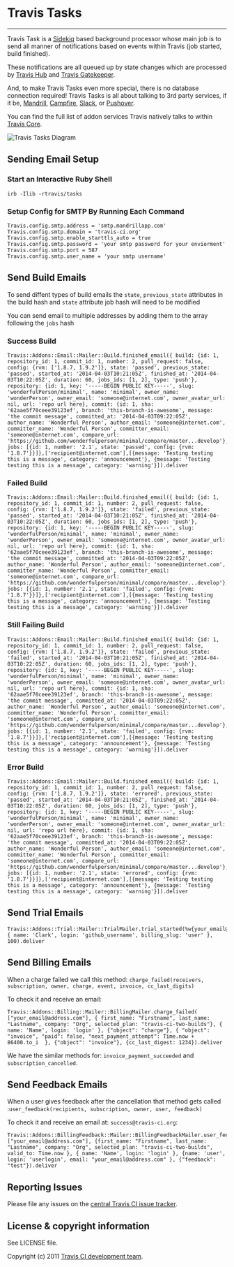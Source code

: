 # Travis Tasks
**************************

Travis Task is a [Sidekiq](http://sidekiq.org/) based background processor whose main job is to send all manner of notifications based on events within Travis (job started, build finished).

These notifications are all queued up by state changes which are processed by [Travis Hub](https://github.com/travis-ci/travis-hub) and [Travis Gatekeeper](https://github.com/travis-ci/travis-gatekeeper).

And, to make Travis Tasks even more special, there is no database connection required! Travis Tasks is all about talking to 3rd party services, if it be, [Mandrill](https://mandrillapp.com), [Campfire](http://campfirenow.com/), [Slack](http://slack.com/), or [Pushover](https://pushover.net/).

You can find the full list of addon services Travis natively talks to within [Travis Core](https://github.com/travis-ci/travis-core/tree/master/lib/travis/addons).

![Travis Tasks Diagram](/img/diagram.jpg)

## Sending Email Setup

### Start an Interactive Ruby Shell
```
irb -Ilib -rtravis/tasks
```

### Setup Config for SMTP By Running Each Command
```
Travis.config.smtp.address = 'smtp.mandrillapp.com'
Travis.config.smtp.domain = 'travis-ci.org'
Travis.config.smtp.enable_starttls_auto = true
Travis.config.smtp.password = 'your smtp password for your enviorment'
Travis.config.smtp.port = 587
Travis.config.smtp.user_name = 'your smtp username'
```
## Send Build Emails
To send diffent types of build emails the `state`, `previous_state` attributes in the build hash and `state` attribute job hash will need to be modified

You can send email to multiple addresses by adding them to the array following the `jobs` hash
### Success Build
```
Travis::Addons::Email::Mailer::Build.finished_email({ build: {id: 1, repository_id: 1, commit_id: 1, number: 2, pull_request: false, config: {rvm: ['1.8.7, 1.9.2']}, state: 'passed', previous_state: 'passed', started_at: '2014-04-03T10:21:05Z', finished_at: '2014-04-03T10:22:05Z', duration: 60, jobs_ids: [1, 2], type: 'push'}, repository: {id: 1, key: '-----BEGIN PUBLIC KEY-----', slug: 'wonderfulPerson/minimal', name: 'minimal', owner_name: 'wonderPerson', owner_email: 'someone@internet.com', owner_avatar_url: nil, url: 'repo url here}, commit: {id: 1, sha: '62aae5f70ceee39123ef', branch: 'this-branch-is-awesome', message: 'the commit message', committed_at: '2014-04-03T09:22:05Z', author_name: 'Wonderful Person', author_email: 'someone@internet.com', committer_name: 'Wonderful Person', committer_email: 'someone@internet.com', compare_url: 'https://github.com/wonderfulperson/minimal/compare/master...develop'}, jobs: [{id: 1, number: '2.1', state: 'passed', config: {rvm: '1.8.7'}}]},['recipient@internet.com'],[{message: 'Testing testing this is a message', category: 'announcement'}, {message: 'Testing testing this is a message', category: 'warning'}]).deliver
```

### Failed Build
```
Travis::Addons::Email::Mailer::Build.finished_email({ build: {id: 1, repository_id: 1, commit_id: 1, number: 2, pull_request: false, config: {rvm: ['1.8.7, 1.9.2']}, state: 'failed', previous_state: 'passed', started_at: '2014-04-03T10:21:05Z', finished_at: '2014-04-03T10:22:05Z', duration: 60, jobs_ids: [1, 2], type: 'push'}, repository: {id: 1, key: '-----BEGIN PUBLIC KEY-----', slug: 'wonderfulPerson/minimal', name: 'minimal', owner_name: 'wonderPerson', owner_email: 'someone@internet.com', owner_avatar_url: nil, url: 'repo url here}, commit: {id: 1, sha: '62aae5f70ceee39123ef', branch: 'this-branch-is-awesome', message: 'the commit message', committed_at: '2014-04-03T09:22:05Z', author_name: 'Wonderful Person', author_email: 'someone@internet.com', committer_name: 'Wonderful Person', committer_email: 'someone@internet.com', compare_url: 'https://github.com/wonderfulperson/minimal/compare/master...develop'}, jobs: [{id: 1, number: '2.1', state: 'failed', config: {rvm: '1.8.7'}}]},['recipient@internet.com'],[{message: 'Testing testing this is a message', category: 'announcement'}, {message: 'Testing testing this is a message', category: 'warning'}]).deliver
```

### Still Failing Build
```
Travis::Addons::Email::Mailer::Build.finished_email({ build: {id: 1, repository_id: 1, commit_id: 1, number: 2, pull_request: false, config: {rvm: ['1.8.7, 1.9.2']}, state: 'failed', previous_state: 'failed', started_at: '2014-04-03T10:21:05Z', finished_at: '2014-04-03T10:22:05Z', duration: 60, jobs_ids: [1, 2], type: 'push'}, repository: {id: 1, key: '-----BEGIN PUBLIC KEY-----', slug: 'wonderfulPerson/minimal', name: 'minimal', owner_name: 'wonderPerson', owner_email: 'someone@internet.com', owner_avatar_url: nil, url: 'repo url here}, commit: {id: 1, sha: '62aae5f70ceee39123ef', branch: 'this-branch-is-awesome', message: 'the commit message', committed_at: '2014-04-03T09:22:05Z', author_name: 'Wonderful Person', author_email: 'someone@internet.com', committer_name: 'Wonderful Person', committer_email: 'someone@internet.com', compare_url: 'https://github.com/wonderfulperson/minimal/compare/master...develop'}, jobs: [{id: 1, number: '2.1', state: 'failed', config: {rvm: '1.8.7'}}]},['recipient@internet.com'],[{message: 'Testing testing this is a message', category: 'announcement'}, {message: 'Testing testing this is a message', category: 'warning'}]).deliver
```

### Error Build
```
Travis::Addons::Email::Mailer::Build.finished_email({ build: {id: 1, repository_id: 1, commit_id: 1, number: 2, pull_request: false, config: {rvm: ['1.8.7, 1.9.2']}, state: 'errored', previous_state: 'passed', started_at: '2014-04-03T10:21:05Z', finished_at: '2014-04-03T10:22:05Z', duration: 60, jobs_ids: [1, 2], type: 'push'}, repository: {id: 1, key: '-----BEGIN PUBLIC KEY-----', slug: 'wonderfulPerson/minimal', name: 'minimal', owner_name: 'wonderPerson', owner_email: 'someone@internet.com', owner_avatar_url: nil, url: 'repo url here}, commit: {id: 1, sha: '62aae5f70ceee39123ef', branch: 'this-branch-is-awesome', message: 'the commit message', committed_at: '2014-04-03T09:22:05Z', author_name: 'Wonderful Person', author_email: 'someone@internet.com', committer_name: 'Wonderful Person', committer_email: 'someone@internet.com', compare_url: 'https://github.com/wonderfulperson/minimal/compare/master...develop'}, jobs: [{id: 1, number: '2.1', state: 'errored', config: {rvm: '1.8.7'}}]},['recipient@internet.com'],[{message: 'Testing testing this is a message', category: 'announcement'}, {message: 'Testing testing this is a message', category: 'warning'}]).deliver
```

## Send Trial Emails
```
Travis::Addons::Trial::Mailer::TrialMailer.trial_started(%w{your_email@address.com}, { name: 'Clark', login: 'github_username', billing_slug: 'user' }, 100).deliver
```

## Send Billing Emails
When a charge failed we call this method: `charge_failed(receivers, subscription, owner, charge, event, invoice, cc_last_digits)`

To check it and receive an email:

```
Travis::Addons::Billing::Mailer::BillingMailer.charge_failed( ["your_email@address.com"], { first_name: "Firstname", last_name: "Lastname", company: "Org", selected_plan: "travis-ci-two-builds"}, { name: 'Name', login: 'login' }, {"object": "charge"}, { "object": "invoice", "paid": false, "next_payment_attempt": Time.now + 86400.to_i  }, {"object": "invoice"}, {cc_last_digest: 1234}).deliver
```

We have the similar methods for: `invoice_payment_succeeded` and `subscription_cancelled`.

## Send Feedback Emails

When a user gives feedback after the cancellation that method gets called :`user_feedback(recipients, subscription, owner, user, feedback)`

To check it and receive an email at: `success@travis-ci.org`:

```
Travis::Addons::BillingFeedback::Mailer::BillingFeedbackMailer.user_feedback( ["your_email@address.com"], {first_name: "Firstname", last_name: "Lastname", company: "Org", selected_plan: "travis-ci-two-builds", valid_to: Time.now }, { name: 'Name', login: 'login' }, {name: 'user', login: 'userlogin', email: "your_email@address.com" }, {"feedback": "test"}).deliver
```


## Reporting Issues

Please file any issues on the [central Travis CI issue tracker](https://github.com/travis-ci/travis-ci/issues).

## License & copyright information ##

See LICENSE file.

Copyright (c) 2011 [Travis CI development team](https://github.com/travis-ci).
